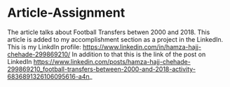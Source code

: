 # Article-Assignment
The article talks about Football Transfers betwen 2000 and 2018.
This article is added to my accomplishment section as a project in the LinkedIn.
This is my LinkdIn profile: https://www.linkedin.com/in/hamza-hajj-chehade-299869210/
In addition to that this is the link of the post on LinkedIn https://www.linkedin.com/posts/hamza-hajj-chehade-299869210_football-transfers-between-2000-and-2018-activity-6836891326106095616-a4n_
